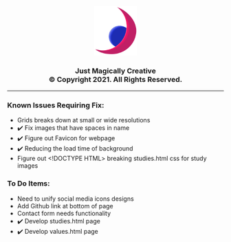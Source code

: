 <div align=center>
<img src="images/ShardofCreation.png" width=100px>
</div>

<h3 align=center>
Just Magically Creative <br>
&copy Copyright 2021. All Rights Reserved.
</h3>

---
### Known Issues Requiring Fix:
- Grids breaks down at small or wide resolutions
- :heavy_check_mark: Fix images that have spaces in name
- :heavy_check_mark: Figure out Favicon for webpage
- :heavy_check_mark: Reducing the load time of background
- Figure out \<!DOCTYPE HTML> breaking studies.html css for study images

### To Do Items:
- Need to unify social media icons designs
- Add Github link at bottom of page
- Contact form needs functionality
- :heavy_check_mark: Develop studies.html page
- :heavy_check_mark: Develop values.html page